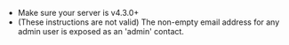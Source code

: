 * Make sure your server is v4.3.0+
* (These instructions are not valid) The non-empty email address for any admin user is exposed as an 'admin' contact.
